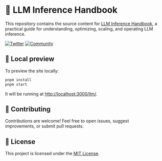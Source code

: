 # 📖 LLM Inference Handbook

This repository contains the source content for [LLM Inference Handbook](https://bentoml.com/llm/), a practical guide for understanding, optimizing, scaling, and operating LLM inference.

[![Twitter](https://badgen.net/badge/icon/@bentomlai/1DA1F2?icon=twitter&label=Follow)](https://twitter.com/bentomlai)
[![Community](https://badgen.net/badge/Join/Community/cyan?icon=slack)](https://l.bentoml.com/join-slack)

## 🔧 Local preview

To preview the site locally:

```bash
pnpm install
pnpm start
```

It will be running at [http://localhost:3000/llm/](http://localhost:3000/llm/).

## 🤝 Contributing

Contributions are welcome! Feel free to open issues, suggest improvements, or submit pull requests.

## 📄 License

This project is licensed under the [MIT License](https://github.com/bentoml/llm-inference-handbook/blob/main/LICENSE).
